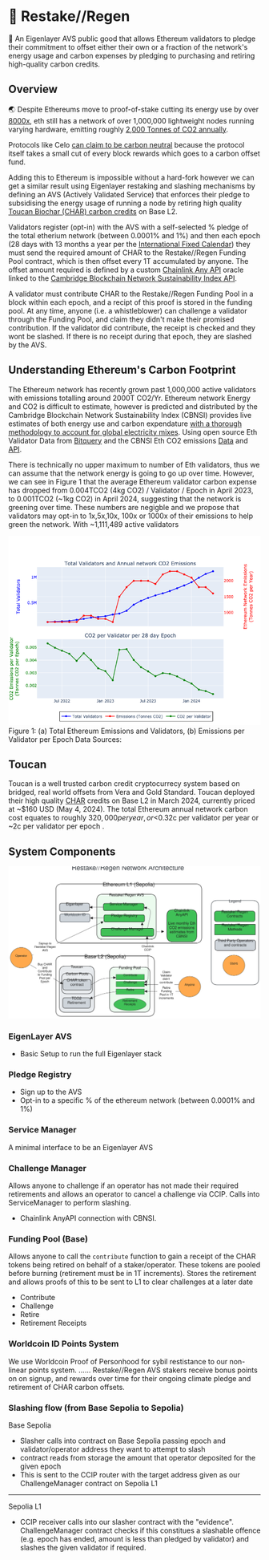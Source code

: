 # 🌱 Restake//Regen

🧠 An Eigenlayer AVS public good that allows Ethereum validators to pledge their commitment to offset either their own or a fraction of the network's energy usage and carbon expenses by pledging to purchasing and retiring high-quality carbon credits.


## Overview

🌏 Despite Ethereums move to proof-of-stake cutting its energy use by over [8000x](https://ethereum.org/en/energy-consumption/), eth still has a network of over 1,000,000 lightweight nodes running varying hardware, emitting roughly [2,000 Tonnes of CO2 annually](https://ccaf.io/cbnsi/ethereum/ghg). 

Protocols like Celo [can claim to be carbon neutral](https://blog.celo.org/a-carbon-negative-blockchain-its-here-and-it-s-celo-60228de36490) because the protocol itself takes a small cut of every block rewards which goes to a carbon offset fund.

Adding this to Ethereum is impossible without a hard-fork however we can get a similar result using Eigenlayer restaking and slashing mechanisms by defining an AVS (Actively Validated Service) that enforces their pledge to subsidising the energy usage of running a node by retiring high quality[ Toucan Biochar (CHAR) carbon credits](https://app.toucan.earth/) on Base L2.

Validators register (opt-in) with the AVS with a self-selected % pledge of the total etherium network (between 0.0001% and 1%) and then each epoch (28 days with 13 months a year per the [International Fixed Calendar](https://en.wikipedia.org/wiki/International_Fixed_Calendar)) they must send the required amount of CHAR to the Restake//Regen Funding Pool contract, which is then offset every 1T accumulated by anyone. The offset amount required is defined by a custom [Chainlink Any API](https://docs.chain.link/any-api/get-request/examples/array-response#example) oracle linked to the [Cambridge Blockchain Network Sustainability Index API]( https://ccaf.io/cbnsi/ethereum/ghg).

A validator must contribute CHAR to the Restake//Regen Funding Pool in a block within each epoch, and a recipt of this proof is stored in the funding pool. At any time, anyone (i.e. a whistleblower) can challenge a validator through the Funding Pool, and claim they didn't make their promised contribution. If the validator did contribute, the receipt is checked and they wont be slashed. If there is no receipt during that epoch, they are slashed by the AVS. 

## Understanding Ethereum's Carbon Footprint
The Ethereum network has recently grown past 1,000,000 active validators with emissions totalling around 2000T CO2/Yr. Ethereum network Energy and CO2 is difficult to estimate, however is predicted and distributed by the Cambridge Blockchain Network Sustainability Index (CBNSI) provides live estimates of both energy use and carbon expendature [with a thorough methodology to account for global electricity mixes](https://ccaf.io/cbnsi/ethereum/ghg/methodology).
Using open source Eth Validator Data from [Bitquery](https://ide.bitquery.io/ETH2-validators-deposits) and the CBNSI Eth CO2 emissions [Data](https://ccaf.io/cbnsi/ethereum/ghg) and [API](https://ccaf.io/cbeci/api/eth/pos/charts/total_greenhouse_gas_emissions/monthly).

There is technically no upper maximum to number of Eth validators, thus we can assume that the network energy is going to go up over time.
However, we can see in Figure 1 that the average Ethereum validator carbon expense has dropped from 0.004TCO2 (4kg CO2) / Validator / Epoch in April 2023, to 0.001TCO2 (~1kg CO2) in April 2024, suggesting that the network is greening over time. 
These numbers are negigble and we propose that validators may opt-in to 1x,5x,10x, 100x or 1000x of their emissions to help green the network.
With ~1,111,489 active validators 

![Emissions per Validator](figures/emissions_per_validator.png)
Figure 1: (a) Total Ethereum Emissions and Validators, (b) Emissions per Validator per Epoch
Data Sources: 

## Toucan
Toucan is a well trusted carbon credit cryptocurrecy system based on bridged, real world offsets from Vera and Gold Standard.
Toucan deployed their high quality [CHAR](https://app.toucan.earth/) credits on Base L2 in March 2024, currently priced at ~$160 USD (May 4, 2024).
The total Ethereum annual network carbon cost equates to roughly $320,000 per year, or <$0.32c per validator per year or ~2c per validator per epoch .


## System Components

![Restake-Regen Network Architecture](figures/network_diagram.excalidraw.svg)


### EigenLayer AVS
- Basic Setup to run the full Eigenlayer stack

### Pledge Registry
- Sign up to the AVS
- Opt-in to a specific % of the ethereum network (between 0.0001% and 1%)

### Service Manager
A minimal interface to be an Eigenlayer AVS

### Challenge Manager
Allows anyone to challenge if an operator has not made their required retirements and allows an operator to cancel a challenge via CCIP. Calls into ServiceManager to perform slashing.
 - Chainlink AnyAPI connection with CBNSI. 

### Funding Pool (Base)
Allows anyone to call the `contribute` function to gain a receipt of the CHAR tokens being retired on behalf of a staker/operator. These tokens are pooled before burning (retirement must be in 1T increments). Stores the retirement and allows proofs of this to be sent to L1 to clear challenges at a later date
 - Contribute
 - Challenge
 - Retire
 - Retirement Receipts


### Worldcoin ID Points System
We use Worldcoin Proof of Personhood for sybil restistance to our non-linear points system.
...... Restake//Regen AVS stakers receive bonus points on on signup, and rewards over time for their ongoing climate pledge and retirement of CHAR carbon offsets.

### Slashing flow (from Base Sepolia to Sepolia)

Base Sepolia

- Slasher calls into contract on Base Sepolia passing epoch and validator/operator address they want to attempt to slash
- contract reads from storage the amount that operator deposited for the given epoch
- This is sent to the CCIP router with the target address given as our ChallengeManager contract on Sepolia L1

---

Sepolia L1

- CCIP receiver calls into our slasher contract with the "evidence". ChallengeManager contract checks if this constitues a slashable offence (e.g. epoch has ended, amount is less than pledged by validator) and slashes the given validator if required.

